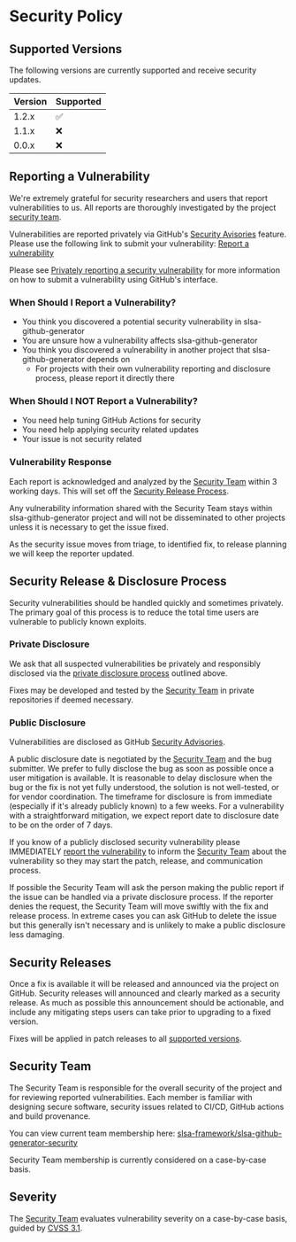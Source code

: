 # Security Policy

## Supported Versions

The following versions are currently supported and receive security updates.

| Version | Supported          |
| ------- | ------------------ |
| 1.2.x   | :white_check_mark: |
| 1.1.x   | :x:                |
| 0.0.x   | :x:                |

## Reporting a Vulnerability

We're extremely grateful for security researchers and users that report
vulnerabilities to us. All reports are thoroughly investigated by the project
[security team](#security-team).

Vulnerabilities are reported privately via GitHub's
[Security Avisories](https://docs.github.com/en/code-security/security-advisories)
feature. Please use the following link to submit your vulnerability:
[Report a vulnerability](https://github.com/slsa-framework/slsa-github-generator/security/advisories/new)

Please see
[Privately reporting a security vulnerability](https://docs.github.com/en/code-security/security-advisories/guidance-on-reporting-and-writing/privately-reporting-a-security-vulnerability#privately-reporting-a-security-vulnerability)
for more information on how to submit a vulnerability using GitHub's interface.

### When Should I Report a Vulnerability?

- You think you discovered a potential security vulnerability in slsa-github-generator
- You are unsure how a vulnerability affects slsa-github-generator
- You think you discovered a vulnerability in another project that slsa-github-generator depends on
  - For projects with their own vulnerability reporting and disclosure process, please report it directly there

### When Should I NOT Report a Vulnerability?

- You need help tuning GitHub Actions for security
- You need help applying security related updates
- Your issue is not security related

### Vulnerability Response

Each report is acknowledged and analyzed by the [Security Team](#security-team)
within 3 working days. This will set off the
[Security Release Process](#security-release-and-disclosure-process).

Any vulnerability information shared with the Security Team stays within
slsa-github-generator project and will not be disseminated to other projects
unless it is necessary to get the issue fixed.

As the security issue moves from triage, to identified fix, to release planning
we will keep the reporter updated.

## Security Release & Disclosure Process

Security vulnerabilities should be handled quickly and sometimes privately. The
primary goal of this process is to reduce the total time users are vulnerable
to publicly known exploits.

### Private Disclosure

We ask that all suspected vulnerabilities be privately and responsibly
disclosed via the [private disclosure process](#reporting-a-vulnerability)
outlined above.

Fixes may be developed and tested by the [Security Team](#security-team) in
private repositories if deemed necessary.

### Public Disclosure

Vulnerabilities are disclosed as GitHub
[Security Advisories](https://github.com/slsa-framework/slsa-github-generator/security/advisories).

A public disclosure date is negotiated by the [Security Team](#security-team)
and the bug submitter. We prefer to fully disclose the bug as soon as possible
once a user mitigation is available. It is reasonable to delay disclosure when
the bug or the fix is not yet fully understood, the solution is not
well-tested, or for vendor coordination. The timeframe for disclosure is from
immediate (especially if it's already publicly known) to a few weeks. For a
vulnerability with a straightforward mitigation, we expect report date to
disclosure date to be on the order of 7 days.

If you know of a publicly disclosed security vulnerability please IMMEDIATELY
[report the vulnerability](#reporting-a-vulnerability) to inform the
[Security Team](#security-team) about the vulnerability so they may start the
patch, release, and communication process.

If possible the Security Team will ask the person making the public report if
the issue can be handled via a private disclosure process. If the reporter
denies the request, the Security Team will move swiftly with the fix and
release process. In extreme cases you can ask GitHub to delete the issue but
this generally isn't necessary and is unlikely to make a public disclosure less
damaging.

## Security Releases

Once a fix is available it will be released and announced via the project on
GitHub. Security releases will announced and clearly marked as a security
release. As much as possible this announcement should be actionable, and
include any mitigating steps users can take prior to upgrading to a fixed
version.

Fixes will be applied in patch releases to all [supported
versions](#supported-versions).

## Security Team

The Security Team is responsible for the overall security of the
project and for reviewing reported vulnerabilities. Each member is familiar
with designing secure software, security issues related to CI/CD, GitHub
actions and build provenance.

You can view current team membership here:
[slsa-framework/slsa-github-generator-security](https://github.com/orgs/slsa-framework/teams/slsa-github-generator-security)

Security Team membership is currently considered on a case-by-case basis.

## Severity

The [Security Team](#security-team) evaluates vulnerability severity on a
case-by-case basis, guided by [CVSS 3.1](https://www.first.org/cvss/v3.1/specification-document).
